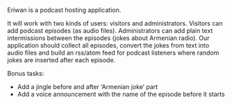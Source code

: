 Eriwan is a podcast hosting application. 

It will work with two kinds of users: visitors and administrators. Visitors can add podcast episodes (as audio files).  Administrators can add plain text intermissions between the episodes (jokes about Armenian radio). Our application should collect all episodes, convert the jokes from text into audio files and build an rss/atom feed for podcast listeners where random jokes are inserted after each episode.

Bonus tasks:
* Add a jingle before and after ‘Armenian joke’ part
* Add a voice announcement with the name of the episode before it starts
